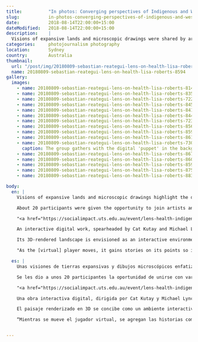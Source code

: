 ```yaml
---
title:          "In photos: Converging perspectives of Indigenous and Western health and wellbeing"
slug:           in-photos-converging-perspectives-of-indigenous-and-western-health-and-wellbeing
date:           2018-08-14T22:00:00+15:00
dateModified:   2018-08-14T22:00:00+15:00
description:    |
  Visions of expansive lands and microscopic drawings were shared by artists and scientists from Indigenous backgrounds.
categories:     photojournalism photography
location:       Sydney
country:        Australia
thumbnail:
  url: "/post/img/20180809-sebastian-reategui-lens-on-health-lisa-roberts-8594.jpg"
  name: 20180809-sebastian-reategui-lens-on-health-lisa-roberts-8594
gallery:
  images:
    - name: 20180809-sebastian-reategui-lens-on-health-lisa-roberts-8146
    - name: 20180809-sebastian-reategui-lens-on-health-lisa-roberts-8356
    - name: 20180809-sebastian-reategui-lens-on-health-lisa-roberts-7227
    - name: 20180809-sebastian-reategui-lens-on-health-lisa-roberts-8459
    - name: 20180809-sebastian-reategui-lens-on-health-lisa-roberts-8418
    - name: 20180809-sebastian-reategui-lens-on-health-lisa-roberts-8448
    - name: 20180809-sebastian-reategui-lens-on-health-lisa-roberts-7237
    - name: 20180809-sebastian-reategui-lens-on-health-lisa-roberts-8561
    - name: 20180809-sebastian-reategui-lens-on-health-lisa-roberts-8592
    - name: 20180809-sebastian-reategui-lens-on-health-lisa-roberts-8614
    - name: 20180809-sebastian-reategui-lens-on-health-lisa-roberts-7307
      caption: The group gathers with the digital 'puppet' in the background. The puppet <a href="http://www.livingdata.net.au/content/research/trackchanges/2018interactions/PedestriansOnCountry.php">represents a 'pedestrian on country'</a>.
    - name: 20180809-sebastian-reategui-lens-on-health-lisa-roberts-8676
    - name: 20180809-sebastian-reategui-lens-on-health-lisa-roberts-8606
    - name: 20180809-sebastian-reategui-lens-on-health-lisa-roberts-8594
    - name: 20180809-sebastian-reategui-lens-on-health-lisa-roberts-8757
    - name: 20180809-sebastian-reategui-lens-on-health-lisa-roberts-8836

body:
  en: |
    Visions of expansive lands and microscopic drawings highlight the different ways of seeing and interpreting the natural world.

    About 20 participants were given the opportunity to join artists and scientists in conversations about Indigenous health and the roles of nature and connection to land in human health.

    "<a href="https://socialimpact.uts.edu.au/event/lens-health-indigenous-western-views/">Lens on Health: Indigenous and Western Views</a>" was presented by <a href="http://www.livingdata.net.au">Living Data</a>'s Lisa Roberts in conjunction with UTS, in two venues at the university on Thursday.

    An interactive digital work, spearheaded by Cat Kutay and Michael Lynch, was presented in a surround projection room.

    Its 3D-rendered landscape is envisioned as an interactive environment for people to learn from country and discover that "the stories are in the land".

    "As the [virtual] player moves, it gains stories on its points so it brings the meaning into its body", <a href="http://www.livingdata.net.au/content/research/trackchanges/2018interactions/PedestriansOnCountry.php">wrote Kutay</a>.

  es: |
    Unas visiones de tierras expansivas y dibujos microscópicos enfatizan los distintos medios que hay de ver e interpretar el mundo natural.

    Se les dio a unos 20 participantes la oportunidad de unirse con varios artístas y científicos para conversar sobre la salud indígena y los papeles que toman la naturaleza y la conexión con la tierra para la salud humana en general.

    "<a href="https://socialimpact.uts.edu.au/event/lens-health-indigenous-western-views/"><i>Lens on Health: Indigenous and Western Views</i></a>" fue presentado por Lisa Roberts del grupo <a href="http://www.livingdata.net.au">Living Data</a> en colaboración con la Universidad de Tecnología Sídney, en dos sitios de la universidad el jueves pasado.

    Una obra interactiva digital, dirigida por Cat Kutay y Michael Lynch, fue presentada en una sala de proyección envolvente.

    El paisaje renderizado en 3D se concibe como un ambiente interactivo para que visitantes puedan aprender de la tierra y descubrir que “las historias se encuentran en ella”.

    “Mientras se mueve el jugador virtual, se agregan las historias como pedazos de su cuerpo, absorbiendo el significado en su ser”, <a href="http://www.livingdata.net.au/content/research/trackchanges/2018interactions/PedestriansOnCountry.php">escribió Kutay</a>.


---
```

